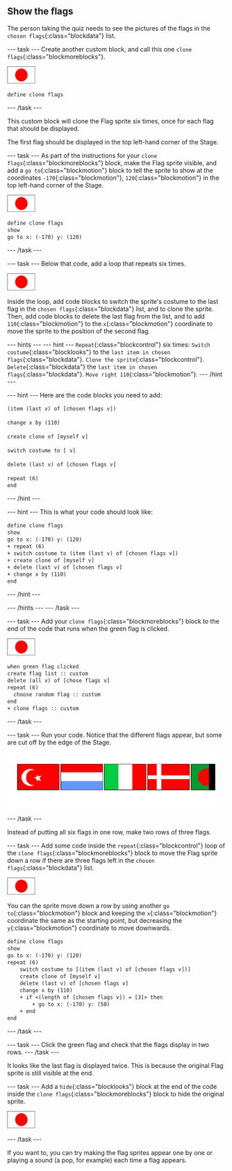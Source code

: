 ## Show the flags

The person taking the quiz needs to see the pictures of the flags in the `chosen flags`{:class="blockdata"} list.

--- task ---
Create another custom block, and call this one `clone flags`{:class="blockmoreblocks"}.

![Flag sprite](images/flag-sprite.png)

```blocks
define clone flags
```

--- /task ---

This custom block will clone the Flag sprite six times, once for each flag that should be displayed.

The first flag should be displayed in the top left-hand corner of the Stage.

--- task ---
As part of the instructions for your `clone flags`{:class="blockmoreblocks"} block, make the Flag sprite visible, and add a `go to`{:class="blockmotion"} block to tell the sprite to show at the coordinates `-170`{:class="blockmotion"}, `120`{:class="blockmotion"} in the top left-hand corner of the Stage.

![Flag sprite](images/flag-sprite.png)

```blocks
define clone flags
show
go to x: (-170) y: (120)
```
--- /task ---

--- task ---
Below that code, add a loop that repeats six times.

![Flag sprite](images/flag-sprite.png)

Inside the loop, add code blocks to switch the sprite's costume to the last flag in the `chosen flags`{:class="blockdata"} list, and to clone the sprite. Then, add code blocks to delete the last flag from the list, and to add `110`{:class="blockmotion"} to the `x`{:class="blockmotion"} coordinate to move the sprite to the position of the second flag.

--- hints ---
--- hint ---
`Repeat`{:class="blockcontrol"} six times:
`Switch costume`{:class="blocklooks"} to the `last item in chosen flags`{:class="blockdata"}.
`Clone the sprite`{:class="blockcontrol"}.
`Delete`{:class="blockdata"} the `last item in chosen flags`{:class="blockdata"}.
`Move right 110`{:class="blockmotion"}.
--- /hint ---

--- hint ---
Here are the code blocks you need to add:

```blocks
(item (last v) of [chosen flags v])

change x by (110)

create clone of [myself v]

switch costume to [ v]

delete (last v) of [chosen flags v]

repeat (6)
end
```
--- /hint ---

--- hint ---
This is what your code should look like:

```blocks
define clone flags
show
go to x: (-170) y: (120)
+ repeat (6)
+ switch costume to (item (last v) of [chosen flags v])
+ create clone of [myself v]
+ delete (last v) of [chosen flags v]
+ change x by (110)
end
```
--- /hint ---

--- /hints ---
--- /task ---

--- task ---
Add your `clone flags`{:class="blockmoreblocks"} block to the end of the code that runs when the green flag is clicked.

![Flag sprite](images/flag-sprite.png)

```blocks
when green flag clicked
create flag list :: custom
delete (all v) of [chose flags v]
repeat (6)
  choose random flag :: custom
end
+ clone flags :: custom
```

--- /task ---

--- task ---
Run your code. Notice that the different flags appear, but some are cut off by the edge of the Stage.

![Flags go off the screen](images/flags-off-the-screen.png)

--- /task ---

Instead of putting all six flags in one row, make two rows of three flags.

--- task ---
Add some code inside the `repeat`{:class="blockcontrol"} loop of the `clone flags`{:class="blockmoreblocks"} block to move the Flag sprite down a row if there are three flags left in the `chosen flags`{:class="blockdata"} list.

![Flag sprite](images/flag-sprite.png)

You can the sprite move down a row by using another `go to`{:class="blockmotion"} block and keeping the `x`{:class="blockmotion"} coordinate the same as the starting point, but decreasing the `y`{:class="blockmotion"} coordinate to move downwards.

```blocks
define clone flags
show
go to x: (-170) y: (120)
repeat (6)
    switch costume to [(item (last v) of [chosen flags v])]
    create clone of [myself v]
    delete (last v) of [chosen flags v]
    change x by (110)
    + if <(length of [chosen flags v]) = [3]> then
        + go to x: (-170) y: (50)
    + end
end
```
--- /task ---

--- task ---
Click the green flag and check that the flags display in two rows.
--- /task ---

It looks like the last flag is displayed twice. This is because the original Flag sprite is still visible at the end.

--- task ---
Add a `hide`{:class="blocklooks"} block at the end of the code inside the `clone flags`{:class="blockmoreblocks"} block to hide the original sprite.

![Flag sprite](images/flag-sprite.png)

--- /task ---

If you want to, you can try making the flag sprites appear one by one or playing a sound (a pop, for example) each time a flag appears.
